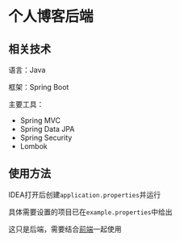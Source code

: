 # 个人博客后端

## 相关技术

语言：Java

框架：Spring Boot

主要工具：
+ Spring MVC
+ Spring Data JPA
+ Spring Security
+ Lombok

## 使用方法

IDEA打开后创建`application.properties`并运行

具体需要设置的项目已在`example.properties`中给出

这只是后端，需要结合[前端](https://github.com/zkytech/zkytech-frontend)一起使用